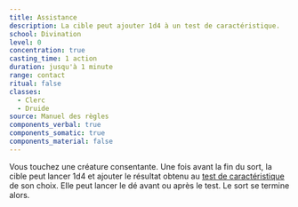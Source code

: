 ```yaml
---
title: Assistance
description: La cible peut ajouter 1d4 à un test de caractéristique.
school: Divination
level: 0
concentration: true
casting_time: 1 action
duration: jusqu'à 1 minute
range: contact
ritual: false
classes:
  - Clerc
  - Druide
source: Manuel des règles
components_verbal: true
components_somatic: true
components_material: false
---
```

Vous touchez une créature consentante. Une fois avant la fin du sort, la cible peut lancer 1d4 et ajouter le résultat obtenu au [test de caractéristique](/utiliser-les-caracteristiques/#tests-de-caracteristique) de son choix. Elle peut lancer le dé avant ou après le test. Le sort se termine alors.
